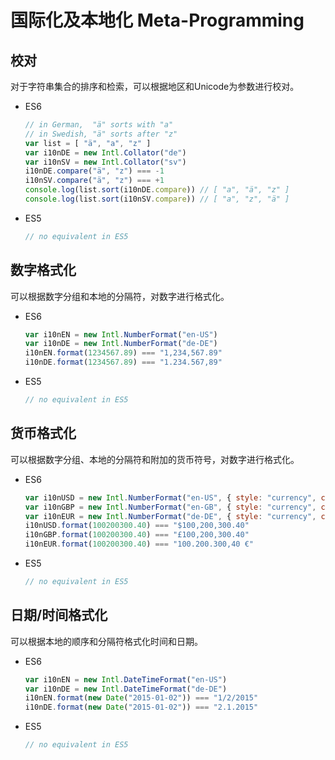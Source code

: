 # 国际化及本地化 Meta-Programming

## 校对

对于字符串集合的排序和检索，可以根据地区和Unicode为参数进行校对。

- ES6

	```js
	// in German,  "ä" sorts with "a"
	// in Swedish, "ä" sorts after "z"
	var list = [ "ä", "a", "z" ]
	var i10nDE = new Intl.Collator("de")
	var i10nSV = new Intl.Collator("sv")
	i10nDE.compare("ä", "z") === -1
	i10nSV.compare("ä", "z") === +1
	console.log(list.sort(i10nDE.compare)) // [ "a", "ä", "z" ]
	console.log(list.sort(i10nSV.compare)) // [ "a", "z", "ä" ]
	```


- ES5

	```js
	// no equivalent in ES5
	```

## 数字格式化

可以根据数字分组和本地的分隔符，对数字进行格式化。

- ES6

	```js
	var i10nEN = new Intl.NumberFormat("en-US")
	var i10nDE = new Intl.NumberFormat("de-DE")
	i10nEN.format(1234567.89) === "1,234,567.89"
	i10nDE.format(1234567.89) === "1.234.567,89"
	```


- ES5

	```js
	// no equivalent in ES5
	```

## 货币格式化

可以根据数字分组、本地的分隔符和附加的货币符号，对数字进行格式化。

- ES6

	```js
	var i10nUSD = new Intl.NumberFormat("en-US", { style: "currency", currency: "USD" })
	var i10nGBP = new Intl.NumberFormat("en-GB", { style: "currency", currency: "GBP" })
	var i10nEUR = new Intl.NumberFormat("de-DE", { style: "currency", currency: "EUR" })
	i10nUSD.format(100200300.40) === "$100,200,300.40"
	i10nGBP.format(100200300.40) === "£100,200,300.40"
	i10nEUR.format(100200300.40) === "100.200.300,40 €"
	```


- ES5

	```js
	// no equivalent in ES5
	```

## 日期/时间格式化

可以根据本地的顺序和分隔符格式化时间和日期。

- ES6

	```js
	var i10nEN = new Intl.DateTimeFormat("en-US")
	var i10nDE = new Intl.DateTimeFormat("de-DE")
	i10nEN.format(new Date("2015-01-02")) === "1/2/2015"
	i10nDE.format(new Date("2015-01-02")) === "2.1.2015"
	```



- ES5

	```js
	// no equivalent in ES5
	```

